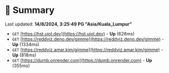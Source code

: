 # 📖 Summary
Last updated: **14/8/2024, 3:25:49 PG "Asia/Kuala_Lumpur"**

- `GET` [https://hst.ujol.dev](https://hst.ujol.dev) - **Up** (628ms)
- `GET` [https://reddviz.deno.dev/gimme](https://reddviz.deno.dev/gimme) - **Up** (1334ms)
- `GET` [https://reddviz.amar.kim/gimme](https://reddviz.amar.kim/gimme) - **Up** (818ms)
- `GET` [https://dumb.onrender.com](https://dumb.onrender.com) - **Up** (355ms)
